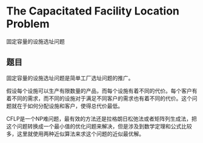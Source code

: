 # The Capacitated Facility Location Problem

固定容量的设施选址问题

## 题目

固定容量的设施选址问题是简单工厂选址问题的推广。

假设每个设施可以生产有限数量的产品，而每个设施有着不同的代价。每个客户有着不同的需求，而不同的设施对于满足不同客户的需求也有着不同的代价。这个问题就在于如何分配设施和客户，使得总代价最低。

CFLP是一个NP难问题，最有效的方法还是拉格朗日松弛法或者矩阵列生成法，把这个问题转换成一个最小值的优化问题来解决，但是涉及到数学定理和公式比较多，这里就使用两种近似算法来求这个问题的近似最优解。

